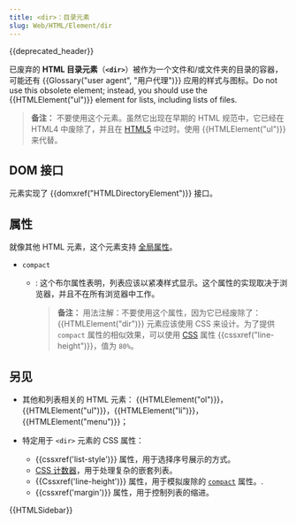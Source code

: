 ```yaml
---
title: <dir>：目录元素
slug: Web/HTML/Element/dir
---
```


{{deprecated_header}}

已废弃的 **HTML 目录元素**（**`<dir>`**）被作为一个文件和/或文件夹的目录的容器，可能还有 {{Glossary("user agent", "用户代理")}} 应用的样式与图标。Do not use this obsolete element; instead, you should use the {{HTMLElement("ul")}} element for lists, including lists of files.

> **备注：** 不要使用这个元素。虽然它出现在早期的 HTML 规范中，它已经在 HTML4 中废除了，并且在 [HTML5](/zh-CN/docs/Web/Guide/HTML/HTML5) 中过时。使用 {{HTMLElement("ul")}} 来代替。

## DOM 接口

元素实现了 {{domxref("HTMLDirectoryElement")}} 接口。

## 属性

就像其他 HTML 元素，这个元素支持 [全局属性](/zh-CN/docs/HTML/Global_attributes)。

- `compact`
  - : 这个布尔属性表明，列表应该以紧凑样式显示。这个属性的实现取决于浏览器，并且不在所有浏览器中工作。

    > **备注：** 用法注解：不要使用这个属性，因为它已经废除了： {{HTMLElement("dir")}} 元素应该使用 CSS 来设计。为了提供 `compact` 属性的相似效果，可以使用 [CSS](/zh-CN/docs/CSS) 属性 {{cssxref("line-height")}}，值为 `80%`。

## 另见

- 其他和列表相关的 HTML 元素： {{HTMLElement("ol")}}，{{HTMLElement("ul")}}，{{HTMLElement("li")}}，{{HTMLElement("menu")}}；
- 特定用于 `<dir>` 元素的 CSS 属性：

  - {{cssxref('list-style')}} 属性，用于选择序号展示的方式。
  - [CSS 计数器](/zh-CN/docs/CSS_Counters)，用于处理复杂的嵌套列表。
  - {{Cssxref('line-height')}} 属性，用于模拟废除的 [`compact`](/zh-CN/docs/Web/HTML/Element/dir#compact) 属性。.
  - {{cssxref('margin')}} 属性，用于控制列表的缩进。

{{HTMLSidebar}}
